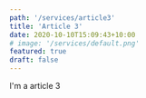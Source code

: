 ```yaml
---
path: '/services/article3'
title: 'Article 3'
date: 2020-10-10T15:09:43+10:00
# image: '/services/default.png'
featured: true
draft: false
---
```


I'm a article 3